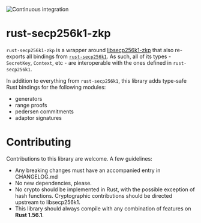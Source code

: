 ![Continuous integration](https://github.com/ElementsProject/rust-secp256k1-zkp/workflows/Continuous%20integration/badge.svg)

# rust-secp256k1-zkp

`rust-secp256k1-zkp` is a wrapper around [libsecp256k1-zkp](https://github.com/ElementsProject/secp256k1-zkp) that also
re-exports all bindings from [`rust-secp256k1`](https://github.com/rust-bitcoin/rust-secp256k1).
As such, all of its types - `SecretKey`, `Context`, etc - are interoperable with the ones defined in `rust-secp256k1`.

In addition to everything from `rust-secp256k1`, this library adds type-safe Rust bindings for the following modules:

- generators
- range proofs
- pedersen commitments
- adaptor signatures

# Contributing

Contributions to this library are welcome. A few guidelines:

- Any breaking changes must have an accompanied entry in CHANGELOG.md
- No new dependencies, please.
- No crypto should be implemented in Rust, with the possible exception of hash functions. Cryptographic contributions should be directed upstream to libsecp256k1.
- This library should always compile with any combination of features on **Rust 1.56.1**.

